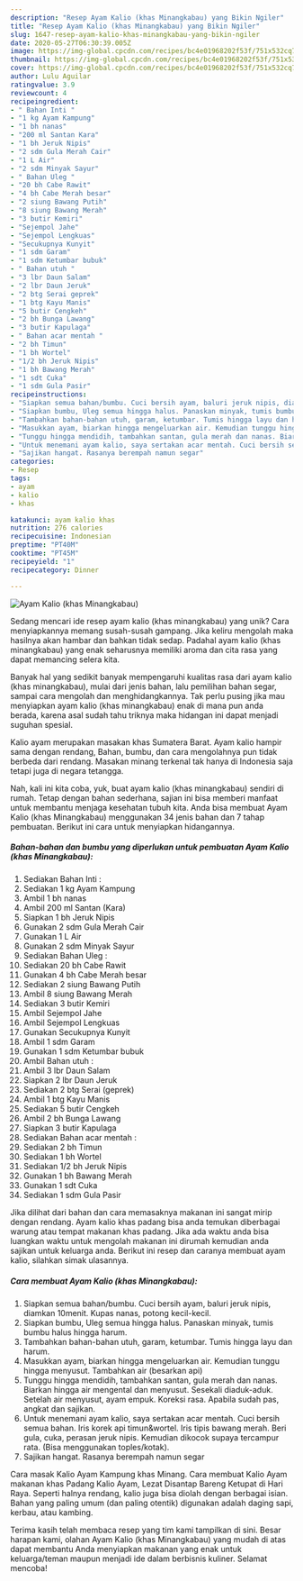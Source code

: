 ```yaml
---
description: "Resep Ayam Kalio (khas Minangkabau) yang Bikin Ngiler"
title: "Resep Ayam Kalio (khas Minangkabau) yang Bikin Ngiler"
slug: 1647-resep-ayam-kalio-khas-minangkabau-yang-bikin-ngiler
date: 2020-05-27T06:30:39.005Z
image: https://img-global.cpcdn.com/recipes/bc4e01968202f53f/751x532cq70/ayam-kalio-khas-minangkabau-foto-resep-utama.jpg
thumbnail: https://img-global.cpcdn.com/recipes/bc4e01968202f53f/751x532cq70/ayam-kalio-khas-minangkabau-foto-resep-utama.jpg
cover: https://img-global.cpcdn.com/recipes/bc4e01968202f53f/751x532cq70/ayam-kalio-khas-minangkabau-foto-resep-utama.jpg
author: Lulu Aguilar
ratingvalue: 3.9
reviewcount: 4
recipeingredient:
- " Bahan Inti "
- "1 kg Ayam Kampung"
- "1 bh nanas"
- "200 ml Santan Kara"
- "1 bh Jeruk Nipis"
- "2 sdm Gula Merah Cair"
- "1 L Air"
- "2 sdm Minyak Sayur"
- " Bahan Uleg "
- "20 bh Cabe Rawit"
- "4 bh Cabe Merah besar"
- "2 siung Bawang Putih"
- "8 siung Bawang Merah"
- "3 butir Kemiri"
- "Sejempol Jahe"
- "Sejempol Lengkuas"
- "Secukupnya Kunyit"
- "1 sdm Garam"
- "1 sdm Ketumbar bubuk"
- " Bahan utuh "
- "3 lbr Daun Salam"
- "2 lbr Daun Jeruk"
- "2 btg Serai geprek"
- "1 btg Kayu Manis"
- "5 butir Cengkeh"
- "2 bh Bunga Lawang"
- "3 butir Kapulaga"
- " Bahan acar mentah "
- "2 bh Timun"
- "1 bh Wortel"
- "1/2 bh Jeruk Nipis"
- "1 bh Bawang Merah"
- "1 sdt Cuka"
- "1 sdm Gula Pasir"
recipeinstructions:
- "Siapkan semua bahan/bumbu. Cuci bersih ayam, baluri jeruk nipis, diamkan 10menit. Kupas nanas, potong kecil-kecil."
- "Siapkan bumbu, Uleg semua hingga halus. Panaskan minyak, tumis bumbu halus hingga harum."
- "Tambahkan bahan-bahan utuh, garam, ketumbar. Tumis hingga layu dan harum."
- "Masukkan ayam, biarkan hingga mengeluarkan air. Kemudian tunggu hingga menyusut. Tambahkan air (besarkan api)"
- "Tunggu hingga mendidih, tambahkan santan, gula merah dan nanas. Biarkan hingga air mengental dan menyusut. Sesekali diaduk-aduk. Setelah air menyusut, ayam empuk. Koreksi rasa. Apabila sudah pas, angkat dan sajikan."
- "Untuk menemani ayam kalio, saya sertakan acar mentah. Cuci bersih semua bahan. Iris korek api timun&amp;wortel. Iris tipis bawang merah. Beri gula, cuka, perasan jeruk nipis. Kemudian dikocok supaya tercampur rata. (Bisa menggunakan toples/kotak)."
- "Sajikan hangat. Rasanya berempah namun segar"
categories:
- Resep
tags:
- ayam
- kalio
- khas

katakunci: ayam kalio khas 
nutrition: 276 calories
recipecuisine: Indonesian
preptime: "PT40M"
cooktime: "PT45M"
recipeyield: "1"
recipecategory: Dinner

---
```



![Ayam Kalio (khas Minangkabau)](https://img-global.cpcdn.com/recipes/bc4e01968202f53f/751x532cq70/ayam-kalio-khas-minangkabau-foto-resep-utama.jpg)

Sedang mencari ide resep ayam kalio (khas minangkabau) yang unik? Cara menyiapkannya memang susah-susah gampang. Jika keliru mengolah maka hasilnya akan hambar dan bahkan tidak sedap. Padahal ayam kalio (khas minangkabau) yang enak seharusnya memiliki aroma dan cita rasa yang dapat memancing selera kita.

Banyak hal yang sedikit banyak mempengaruhi kualitas rasa dari ayam kalio (khas minangkabau), mulai dari jenis bahan, lalu pemilihan bahan segar, sampai cara mengolah dan menghidangkannya. Tak perlu pusing jika mau menyiapkan ayam kalio (khas minangkabau) enak di mana pun anda berada, karena asal sudah tahu triknya maka hidangan ini dapat menjadi suguhan spesial.

Kalio ayam merupakan masakan khas Sumatera Barat. Ayam kalio hampir sama dengan rendang, Bahan, bumbu, dan cara mengolahnya pun tidak berbeda dari rendang. Masakan minang terkenal tak hanya di Indonesia saja tetapi juga di negara tetangga.


Nah, kali ini kita coba, yuk, buat ayam kalio (khas minangkabau) sendiri di rumah. Tetap dengan bahan sederhana, sajian ini bisa memberi manfaat untuk membantu menjaga kesehatan tubuh kita. Anda bisa membuat Ayam Kalio (khas Minangkabau) menggunakan 34 jenis bahan dan 7 tahap pembuatan. Berikut ini cara untuk menyiapkan hidangannya.

<!--inarticleads1-->

##### Bahan-bahan dan bumbu yang diperlukan untuk pembuatan Ayam Kalio (khas Minangkabau):

1. Sediakan  Bahan Inti :
1. Sediakan 1 kg Ayam Kampung
1. Ambil 1 bh nanas
1. Ambil 200 ml Santan (Kara)
1. Siapkan 1 bh Jeruk Nipis
1. Gunakan 2 sdm Gula Merah Cair
1. Gunakan 1 L Air
1. Gunakan 2 sdm Minyak Sayur
1. Sediakan  Bahan Uleg :
1. Sediakan 20 bh Cabe Rawit
1. Gunakan 4 bh Cabe Merah besar
1. Sediakan 2 siung Bawang Putih
1. Ambil 8 siung Bawang Merah
1. Sediakan 3 butir Kemiri
1. Ambil Sejempol Jahe
1. Ambil Sejempol Lengkuas
1. Gunakan Secukupnya Kunyit
1. Ambil 1 sdm Garam
1. Gunakan 1 sdm Ketumbar bubuk
1. Ambil  Bahan utuh :
1. Ambil 3 lbr Daun Salam
1. Siapkan 2 lbr Daun Jeruk
1. Sediakan 2 btg Serai (geprek)
1. Ambil 1 btg Kayu Manis
1. Sediakan 5 butir Cengkeh
1. Ambil 2 bh Bunga Lawang
1. Siapkan 3 butir Kapulaga
1. Sediakan  Bahan acar mentah :
1. Sediakan 2 bh Timun
1. Sediakan 1 bh Wortel
1. Sediakan 1/2 bh Jeruk Nipis
1. Gunakan 1 bh Bawang Merah
1. Gunakan 1 sdt Cuka
1. Sediakan 1 sdm Gula Pasir


Jika dilihat dari bahan dan cara memasaknya makanan ini sangat mirip dengan rendang. Ayam kalio khas padang bisa anda temukan diberbagai warung atau tempat makanan khas padang. Jika ada waktu anda bisa luangkan waktu untuk mengolah makanan ini dirumah kemudian anda sajikan untuk keluarga anda. Berikut ini resep dan caranya membuat ayam kalio, silahkan simak ulasannya. 

<!--inarticleads2-->

##### Cara membuat Ayam Kalio (khas Minangkabau):

1. Siapkan semua bahan/bumbu. Cuci bersih ayam, baluri jeruk nipis, diamkan 10menit. Kupas nanas, potong kecil-kecil.
1. Siapkan bumbu, Uleg semua hingga halus. Panaskan minyak, tumis bumbu halus hingga harum.
1. Tambahkan bahan-bahan utuh, garam, ketumbar. Tumis hingga layu dan harum.
1. Masukkan ayam, biarkan hingga mengeluarkan air. Kemudian tunggu hingga menyusut. Tambahkan air (besarkan api)
1. Tunggu hingga mendidih, tambahkan santan, gula merah dan nanas. Biarkan hingga air mengental dan menyusut. Sesekali diaduk-aduk. Setelah air menyusut, ayam empuk. Koreksi rasa. Apabila sudah pas, angkat dan sajikan.
1. Untuk menemani ayam kalio, saya sertakan acar mentah. Cuci bersih semua bahan. Iris korek api timun&amp;wortel. Iris tipis bawang merah. Beri gula, cuka, perasan jeruk nipis. Kemudian dikocok supaya tercampur rata. (Bisa menggunakan toples/kotak).
1. Sajikan hangat. Rasanya berempah namun segar


Cara masak Kalio Ayam Kampung khas Minang. Cara membuat Kalio Ayam makanan khas Padang Kalio Ayam, Lezat Disantap Bareng Ketupat di Hari Raya. Seperti halnya rendang, kalio juga bisa diolah dengan berbagai isian. Bahan yang paling umum (dan paling otentik) digunakan adalah daging sapi, kerbau, atau kambing. 

Terima kasih telah membaca resep yang tim kami tampilkan di sini. Besar harapan kami, olahan Ayam Kalio (khas Minangkabau) yang mudah di atas dapat membantu Anda menyiapkan makanan yang enak untuk keluarga/teman maupun menjadi ide dalam berbisnis kuliner. Selamat mencoba!
